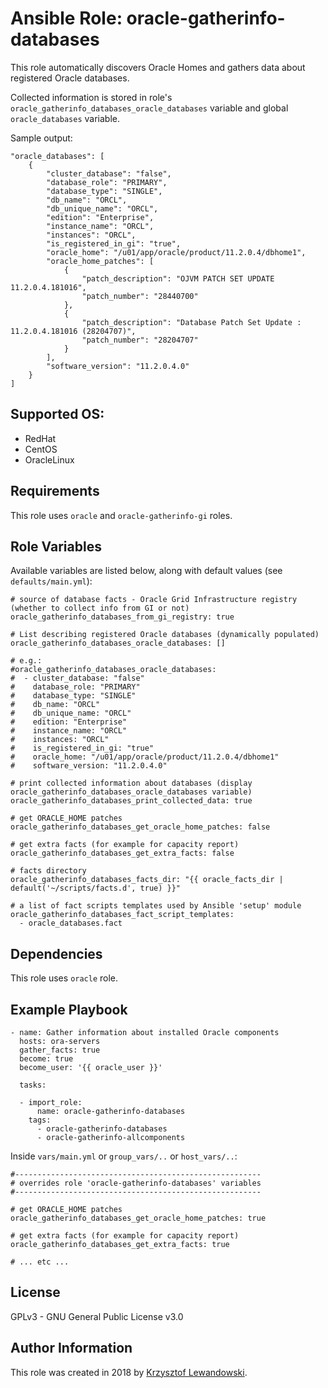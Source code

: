 Ansible Role: oracle-gatherinfo-databases
=========================================

This role automatically discovers Oracle Homes and gathers data about registered Oracle databases.

Collected information is stored in role's `oracle_gatherinfo_databases_oracle_databases` variable and global `oracle_databases` variable.

Sample output:

    "oracle_databases": [
        {
            "cluster_database": "false",
            "database_role": "PRIMARY",
            "database_type": "SINGLE",
            "db_name": "ORCL",
            "db_unique_name": "ORCL",
            "edition": "Enterprise",
            "instance_name": "ORCL",
            "instances": "ORCL",
            "is_registered_in_gi": "true",
            "oracle_home": "/u01/app/oracle/product/11.2.0.4/dbhome1",
            "oracle_home_patches": [
                {
                    "patch_description": "OJVM PATCH SET UPDATE 11.2.0.4.181016",
                    "patch_number": "28440700"
                },
                {
                    "patch_description": "Database Patch Set Update : 11.2.0.4.181016 (28204707)",
                    "patch_number": "28204707"
                }
            ],
            "software_version": "11.2.0.4.0"
        }
    ]


Supported OS:
-------------
* RedHat
* CentOS
* OracleLinux

Requirements
------------

This role uses `oracle` and `oracle-gatherinfo-gi` roles.

Role Variables
--------------

Available variables are listed below, along with default values (see `defaults/main.yml`):


    # source of database facts - Oracle Grid Infrastructure registry (whether to collect info from GI or not)
    oracle_gatherinfo_databases_from_gi_registry: true

    # List describing registered Oracle databases (dynamically populated)
    oracle_gatherinfo_databases_oracle_databases: []

    # e.g.:
    #oracle_gatherinfo_databases_oracle_databases:
    #  - cluster_database: "false"
    #    database_role: "PRIMARY"
    #    database_type: "SINGLE"
    #    db_name: "ORCL"
    #    db_unique_name: "ORCL"
    #    edition: "Enterprise"
    #    instance_name: "ORCL"
    #    instances: "ORCL"
    #    is_registered_in_gi: "true"
    #    oracle_home: "/u01/app/oracle/product/11.2.0.4/dbhome1"
    #    software_version: "11.2.0.4.0"

    # print collected information about databases (display oracle_gatherinfo_databases_oracle_databases variable)
    oracle_gatherinfo_databases_print_collected_data: true

    # get ORACLE_HOME patches
    oracle_gatherinfo_databases_get_oracle_home_patches: false

    # get extra facts (for example for capacity report)
    oracle_gatherinfo_databases_get_extra_facts: false

    # facts directory
    oracle_gatherinfo_databases_facts_dir: "{{ oracle_facts_dir | default('~/scripts/facts.d', true) }}"

    # a list of fact scripts templates used by Ansible 'setup' module
    oracle_gatherinfo_databases_fact_script_templates:
      - oracle_databases.fact


Dependencies
------------

This role uses `oracle` role.

Example Playbook
----------------

    - name: Gather information about installed Oracle components
      hosts: ora-servers
      gather_facts: true
      become: true
      become_user: '{{ oracle_user }}'

      tasks:

      - import_role:
          name: oracle-gatherinfo-databases
        tags:
          - oracle-gatherinfo-databases
          - oracle-gatherinfo-allcomponents

		  
Inside `vars/main.yml` or `group_vars/..` or `host_vars/..`:

    
    #-------------------------------------------------------
    # overrides role 'oracle-gatherinfo-databases' variables
    #-------------------------------------------------------

    # get ORACLE_HOME patches
    oracle_gatherinfo_databases_get_oracle_home_patches: true

    # get extra facts (for example for capacity report)
    oracle_gatherinfo_databases_get_extra_facts: true
		
    # ... etc ...


License
-------

GPLv3 - GNU General Public License v3.0

Author Information
------------------

This role was created in 2018 by [Krzysztof Lewandowski](mailto:Krzysztof.Lewandowski@fastmail.fm).


